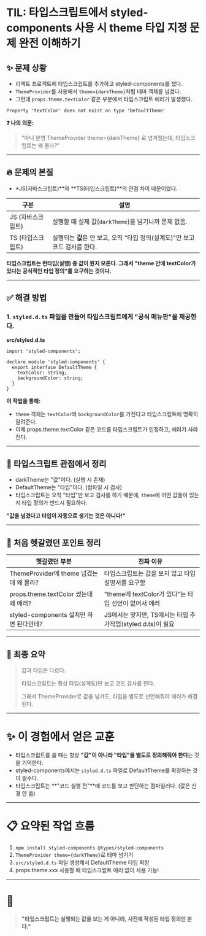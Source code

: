 TIL: 타입스크립트에서 styled-components 사용 시 theme 타입 지정 문제 완전 이해하기
===

## ✨ 문제 상황

- 리액트 프로젝트에 타입스크립트를 추가하고 styled-components를 썼다.
- `ThemeProvider`를 사용해서 `theme={darkTheme}`처럼 테마 객체를 넘겼다.
- 그런데 `props.theme.textColor` 같은 부분에서 타입스크립트 에러가 발생했다.

```
Property 'textColor' does not exist on type 'DefaultTheme'
```

**❓ 나의 의문:**

> "아니 분명 ThemeProvider theme={darkTheme} 로 넘겨줬는데, 타입스크립트는 왜 몰라?"
> 

---

## 🔥 문제의 본질

- *JS(자바스크립트)**와 **TS(타입스크립트)**의 관점 차이 때문이었다.

| 구분 | 설명 |
| --- | --- |
| JS (자바스크립트) | 실행할 때 실제 값(`darkTheme`)을 넘기니까 문제 없음. |
| TS (타입스크립트) | 실행되는 **값**은 안 보고, 오직 "타입 정의(설계도)"만 보고 코드 검사를 한다. |

**타입스크립트는 런타임(실행) 중 값이 뭔지 모른다.
그래서 "theme 안에 textColor가 있다는 공식적인 타입 정의"를 요구하는 것이다.**

---

## ✅ 해결 방법

### 1. `styled.d.ts` 파일을 만들어 타입스크립트에게 "공식 메뉴판"을 제공한다.

**src/styled.d.ts**

```tsx
import 'styled-components';

declare module 'styled-components' {
  export interface DefaultTheme {
    textColor: string;
    backgroundColor: string;
  }
}
```

**이 작업을 통해:**

- `theme` 객체는 `textColor`와 `backgroundColor`를 가진다고 타입스크립트에 명확히 알려준다.
- 이제 props.theme.textColor 같은 코드를 타입스크립트가 인정하고, 에러가 사라진다.

---

## 📜 타입스크립트 관점에서 정리

- darkTheme는 "값"이다. (실행 시 존재)
- DefaultTheme는 "타입"이다. (컴파일 시 검사)
- 타입스크립트는 오직 "타입"만 보고 검사를 하기 때문에,
`theme`에 어떤 값들이 있는지 타입 정의가 반드시 필요하다.

**"값을 넘겼다고 타입이 자동으로 생기는 것은 아니다!"**

---

## 🧠 처음 헷갈렸던 포인트 정리

| 헷갈렸던 부분 | 진짜 이유 |
| --- | --- |
| ThemeProvider에 theme 넘겼는데 왜 몰라? | 타입스크립트는 값을 보지 않고 타입 설명서를 요구함 |
| props.theme.textColor 썼는데 왜 에러? | "theme에 textColor가 있다"는 타입 선언이 없어서 에러 |
| styled-components 설치만 하면 된다던데? | JS에서는 맞지만, TS에서는 타입 추가작업(styled.d.ts)이 필요 |

---

## 🚀 최종 요약

> 값과 타입은 다르다.
> 
> 
> 타입스크립트는 항상 타입(설계도)만 보고 코드 검사를 한다.
> 
> 그래서 ThemeProvider로 값을 넘겨도, 타입을 별도로 선언해줘야 에러가 해결된다.
> 

---

# ✨ 이 경험에서 얻은 교훈

- 타입스크립트를 쓸 때는 항상 **"값"이 아니라 "타입"을 별도로 정의해줘야 한다**는 것을 기억한다.
- styled-components에서는 `styled.d.ts` 파일로 DefaultTheme를 확장하는 것이 필수다.
- 타입스크립트는 **"코드 실행 전"**에 코드를 보고 판단하는 컴파일러다. (값은 신경 안 씀)

---

# 📋 요약된 작업 흐름

1. `npm install styled-components @types/styled-components`
2. `ThemeProvider theme={darkTheme}`로 테마 넘기기
3. `src/styled.d.ts` 파일 생성해서 DefaultTheme 타입 확장
4. props.theme.xxx 사용할 때 타입스크립트 에러 없이 사용 가능!

---

# 🏁

> **"타입스크립트는 실행되는 값을 보는 게 아니라, 사전에 작성된 타입 정의만 본다."**
>